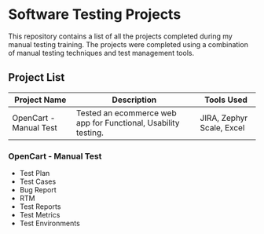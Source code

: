 # Software Testing Projects
This repository contains a list of all the projects completed during my manual testing training. The projects were completed using a combination of manual testing techniques and test management tools.

## Project List

| Project Name | Description | Tools Used |
|--------------|-------------|------------|
| OpenCart - Manual Test | Tested an ecommerce web app for Functional, Usability testing. | JIRA, Zephyr Scale, Excel |

### OpenCart - Manual Test
- Test Plan
- Test Cases
- Bug Report
- RTM
- Test Reports
- Test Metrics
- Test Environments


